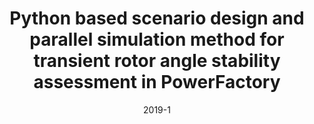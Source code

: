 ---
title: "Python based scenario design and parallel simulation method for transient rotor angle stability assessment in PowerFactory"
collection: publications
permalink: /publication/2019-1
date: 2019-1
venue: '2019 IEEE Milan PowerTech'
citation: 'Khan, Sohail; Latif, Aadil; '
paperurl: 'http://academicpages.github.io/files/paper2.pdf'
---